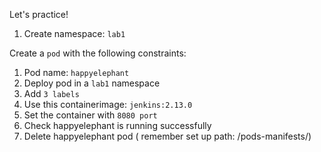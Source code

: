 Let's practice!

1. Create namespace: ```lab1```

Create a ```pod``` with the following constraints:

1. Pod name: ```happyelephant```
2. Deploy pod in a ```lab1``` namespace
3. Add ```3 labels```
4. Use this containerimage: ```jenkins:2.13.0```
5. Set the container with ```8080 port```
6. Check happyelephant is running successfully
7. Delete happyelephant pod ( remember set up path: /pods-manifests/)
